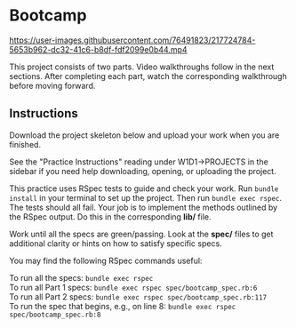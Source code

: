 # Bootcamp

https://user-images.githubusercontent.com/76491823/217724784-5653b962-dc32-41c6-b8df-fdf2099e0b44.mp4

This project consists of two parts. Video walkthroughs follow in the next
sections. After completing each part, watch the corresponding walkthrough before
moving forward.

## Instructions

Download the project skeleton below and upload your work when you are finished.

See the "Practice Instructions" reading under W1D1->PROJECTS in the sidebar if
you need help downloading, opening, or uploading the project.

This practice uses RSpec tests to guide and check your work. Run `bundle
install` in your terminal to set up the project. Then run `bundle exec rspec`.
The tests should all fail. Your job is to implement the methods outlined by the
RSpec output. Do this in the corresponding __lib/__ file.

Work until all the specs are green/passing. Look at the __spec/__ files to get
additional clarity or hints on how to satisfy specific specs.

You may find the following RSpec commands useful:

To run all the specs: `bundle exec rspec`  
To run all Part 1 specs: `bundle exec rspec spec/bootcamp_spec.rb:6`  
To run all Part 2 specs: `bundle exec rspec spec/bootcamp_spec.rb:117`  
To run the spec that begins, e.g., on line 8: `bundle exec rspec spec/bootcamp_spec.rb:8`